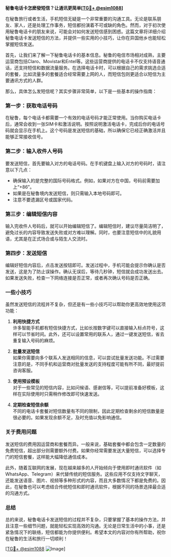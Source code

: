**秘鲁电话卡怎麽發短信？让通讯更简单[[TG💪+ @esim1088](https://t.me/s/esim1088)]**

在秘鲁旅行或者生活，手机短信无疑是一个非常重要的沟通工具。无论是联系朋友、家人，还是处理工作事务，短信都扮演着不可或缺的角色。然而，对于初次使用秘鲁电话卡的朋友来说，可能会对如何发送短信感到困惑。这篇文章将详细介绍秘鲁电话卡发送短信的方法，并提供一些实用的小技巧，让你在异国他乡也能轻松掌握短信发送。

首先，让我们来了解一下秘鲁电话卡的基本信息。秘鲁的电信市场相对成熟，主要运营商包括Claro、Movistar和Entel等。这些运营商提供的电话卡不仅支持语音通话，还支持短信和数据流量服务。在选择电话卡时，可以根据自己的需求挑选合适的套餐，比如流量多的套餐适合经常需要上网的人，而短信包则更适合以短信为主要通讯方式的人群。

那么，具体怎么发短信呢？其实步骤非常简单，以下是一些基本的操作指南：

### **第一步：获取电话号码**
在秘鲁，每个电话卡都需要一个有效的电话号码才能正常使用。当你购买电话卡后，通常会收到一张SIM卡和激活说明。按照说明激活电话卡，完成后你的电话号码就会显示在手机上。这个号码是发送短信的基础，所以确保它已经正确激活并且能够正常接收信号。

### **第二步：输入收件人号码**
要发送短信，首先要输入对方的电话号码。在手机键盘上输入对方的号码时，请注意以下几点：
- 确保输入的是完整的国际号码格式。例如，如果对方在中国，号码前需要加上“+86”。
- 如果是在秘鲁境内发送短信，则只需输入本地号码即可。
- 注意不要遗漏区号或国家代码。

### **第三步：编辑短信内容**
输入完收件人号码后，就可以开始编辑短信了。编辑短信时，建议尽量简洁明了，避免过长的内容导致发送失败或对方难以理解。同时，也要注意短信中的礼貌用语，尤其是在正式场合或与陌生人交流时。

### **第四步：发送短信**
编辑好短信内容后，点击发送按钮即可。发送过程中，手机可能会提示你确认是否发送，这是为了防止误操作。确认无误后，等待几秒钟，短信就会成功发送出去。如果发送失败，检查一下网络连接是否正常，或者再次确认号码是否正确。

### **一些小技巧**
虽然发送短信的流程并不复杂，但还是有一些小技巧可以帮助你更高效地使用这项功能：

1. **利用快捷方式**  
   许多智能手机都有短信快捷方式，比如长按数字键可以直接输入标点符号，这样可以节省时间。此外，还可以设置常用的联系人，通过一键发送短信，省去重复输入号码的麻烦。

2. **批量发送短信**  
   如果你需要向多个联系人发送相同的信息，可以尝试批量发送功能。不过需要注意的是，不同手机和运营商对批量发送的支持程度可能有所不同，最好提前咨询客服。

3. **使用预设模板**  
   对于一些常见的短信内容，比如问候语、感谢信等，可以提前准备好模板，这样在实际使用时只需稍作修改即可快速发送。

4. **定期检查短信余额**  
   不同的电话卡套餐对短信数量有不同的限制，因此定期检查剩余的短信数量是很必要的。如果发现余额不足，及时充值以免影响通信。

### **关于费用问题**
发送短信的费用因运营商和套餐而异。一般来说，基础套餐中都会包含一定数量的免费短信，超出部分则需要额外付费。如果你经常需要发送大量短信，可以选择专门的短信套餐，这样能大幅降低通信成本。

此外，随着互联网的发展，现在越来越多的人开始倾向于使用即时通讯软件（如WhatsApp、Telegram）来代替传统的短信服务。这些应用不仅支持文字聊天，还能发送语音、图片、视频等多种形式的内容，而且大多数情况下都是免费的。因此，在秘鲁也可以考虑结合传统短信和即时通讯软件，根据不同的场景选择最合适的沟通方式。

### **总结**
总的来说，秘鲁电话卡发送短信的过程并不复杂，只要掌握了基本的操作方法，并且注意一些细节问题，就能轻松实现高效的沟通。无论是日常生活中的小事，还是紧急情况下的联络，短信都能为你提供便利。希望本文的内容对你有所帮助，祝你在秘鲁的生活和旅行一切顺利！

[[TG💪+ @esim1088](https://t.me/s/esim1088) ![Image](https://i.postimg.cc/4NQfJmqS/Snipaste-2025-05-13-00-14-12.png)]